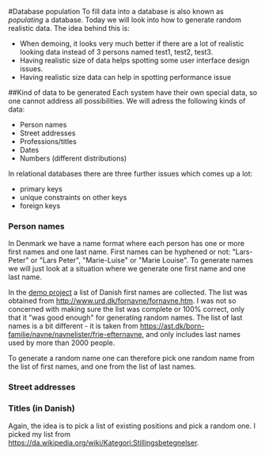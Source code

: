 #Database population
To fill data into a database is also known as _populating_ a database.
Today we will look into how to generate random realistic data. The idea behind this is:

* When demoing, it looks very much better if there are a lot of realistic looking data instead of 3 persons named test1, test2, test3.
* Having realistic size of data helps spotting some user interface design issues.
* Having realistic size data can help in spotting performance issue

##Kind of data to be generated
Each system have their own special data, so one cannot address all possibilities. We will adress the following kinds of data:

* Person names
* Street addresses
* Professions/titles
* Dates
* Numbers (different distributions)

In relational databases there are three further issues which comes up a lot:

* primary keys
* unique constraints on other keys
* foreign keys

### Person names
In Denmark we have a name format where each person has one or more first names and one last name. First names can be hyphened or not: "Lars-Peter" or  "Lars Peter", "Marie-Luise" or "Marie Louise". To generate names we will just look at a situation where we generate one first name and one last name.

In the [demo project](something) <!-- TODO update link-->
a list of Danish first names are collected. The list was obtained from <http://www.urd.dk/fornavne/fornavne.htm>. I was not so concerned with making sure the list was complete or 100% correct, only that it "was good enough" for generating random names. The list of last names is a bit different - it is taken from <https://ast.dk/born-familie/navne/navnelister/frie-efternavne>, and only includes last names used by more than 2000 people.

To generate a random name one can therefore pick one random name from the list of first names, and one from the list of last names.

### Street addresses

### Titles (in Danish)
Again, the idea is to pick a list of existing positions and pick a random one. I picked my list from <https://da.wikipedia.org/wiki/Kategori:Stillingsbetegnelser>.


